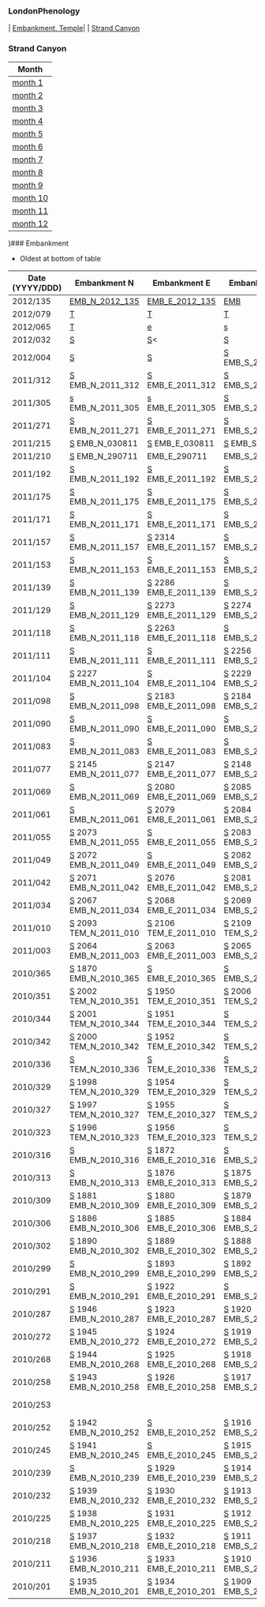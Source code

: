 ### LondonPhenology



| [Embankment, Temple](http://www.met.reading.ac.uk/micromet/scripts/plots/Phenology/Phenology/Phenology.html)|
| [Strand Canyon](https://suegrimmond.github.io/Phenology#strand-canyon)



### Strand Canyon

| Month |
| --|
| [month 1](https://suegrimmond.github.io/images/Phenology//Phenology_Monthly_01.png) |
| [month 2](https://suegrimmond.github.io/images/Phenology//Phenology_Monthly_02.png)|
| [month 3](https://suegrimmond.github.io/images/Phenology//Phenology_Monthly_03.png)|
| [month 4](https://suegrimmond.github.io/images/Phenology//Phenology_Monthly_04.png)|
| [month 5](https://suegrimmond.github.io/images/Phenology//Phenology_Monthly_05.png)|
| [month 6](https://suegrimmond.github.io/images/Phenology//Phenology_Monthly_06.png)|
| [month 7](https://suegrimmond.github.io/images/Phenology//Phenology_Monthly_07.png)|
| [month 8](https://suegrimmond.github.io/images/Phenology//Phenology_Monthly_08.png)|
| [month 9](https://suegrimmond.github.io/images/Phenology//Phenology_Monthly_09.png)|
| [month 10](https://suegrimmond.github.io/images/Phenology//Phenology_Monthly_10.png)|
| [month 11](https://suegrimmond.github.io/images/Phenology//Phenology_Monthly_11.png)|
| [month 12](https://suegrimmond.github.io/images/Phenology//Phenology_Monthly_12.png)|


)### Embankment

- Oldest at bottom of table

| Date (YYYY/DDD) |Embankment N | Embankment E | Embankment S| Embankment W | Temple N |Temple E | Temple S| Temple W |
| -- | --| -- |--| -- |-- | -- |--| -- |
2012/135 |[EMB_N_2012_135](https://suegrimmond.github.io/images/Phenology/EMB_N_2012_135.JPG) |[EMB_E_2012_135](https://suegrimmond.github.io/images/Phenology/EMB_E_2012_135.JPG) |[EMB](https://suegrimmond.github.io/images/Phenology/EMB_S_2012_135.JPG)|[E](https://suegrimmond.github.io/images/Phenology/EMB_W_2012_135.JPG) |[e](https://suegrimmond.github.io/images/Phenology/TEM_N_2012_135.JPG)|[T](https://suegrimmond.github.io/images/Phenology/TEM_E_2012_135.JPG) |[t](https://suegrimmond.github.io/images/Phenology/TEM_S_2012_135.JPG)|[t](https://suegrimmond.github.io/images/Phenology/TEM_W_2012_135.JPG)
2012/079 |[T](https://suegrimmond.github.io/images/Phenology/EMB_N_2012_079.JPG)|[T](https://suegrimmond.github.io/images/Phenology/EMB_E_2012_079.JPG) |[T](https://suegrimmond.github.io/images/Phenology/EMB_S_2012_079.JPG)|[T](https://suegrimmond.github.io/images/Phenology/EMB_W_2012_079.JPG) |[T](https://suegrimmond.github.io/images/Phenology/TEM_N_2012_079.JPG) |[T](https://suegrimmond.github.io/images/Phenology/TEM_E_2012_079.JPG)|[T](https://suegrimmond.github.io/images/Phenology/TEM_S_2012_079.JPG)|[T](https://suegrimmond.github.io/images/Phenology/TEM_W_2012_079.JPG)
2012/065 |[T](https://suegrimmond.github.io/images/Phenology/EMB_N_2012_065.JPG)|[e](https://suegrimmond.github.io/images/Phenology/EMB_E_2012_065.JPG)|[s](https://suegrimmond.github.io/images/Phenology/EMB_S_2012_065.JPG) |[s](https://suegrimmond.github.io/images/Phenology/EMB_W_2012_065.JPG) |[s](https://suegrimmond.github.io/images/Phenology/TEM_N_2012_065.JPG) |[s](https://suegrimmond.github.io/images/Phenology/TEM_E_2012_065.JPG)|[s](https://suegrimmond.github.io/images/Phenology/TEM_S_2012_065.JPG) |[S](https://suegrimmond.github.io/images/Phenology/TEM_W_2012_065.JPG)
2012/032 |[S](https://suegrimmond.github.io/images/Phenology/EMB_N_2012_032.JPG)|[S](https://suegrimmond.github.io/images/Phenology/EMB_E_2012_032.JPG)<|[S](https://suegrimmond.github.io/images/Phenology/EMB_S_2012_032.JPG)|[S](https://suegrimmond.github.io/images/Phenology/EMB_W_2012_032.JPG) |[S](https://suegrimmond.github.io/images/Phenology/TEM_N_2012_032.JPG) |[S](https://suegrimmond.github.io/images/Phenology/TEM_E_2012_032.JPG) |[S](https://suegrimmond.github.io/images/Phenology/TEM_S_2012_032.JPG) |[S](https://suegrimmond.github.io/images/Phenology/TEM_W_2012_032.JPG) |
|2012/004 |[S](https://suegrimmond.github.io/images/Phenology/EMB_N_2012_004.JPG)|[S](https://suegrimmond.github.io/images/Phenology/EMB_E_2012_004.JPG)|[S](https://suegrimmond.github.io/images/Phenology/EMB_S_2012_004.JPG) EMB_S_2012_004 |[S](https://suegrimmond.github.io/images/Phenology/EMB_W_2012_004.JPG) EMB_W_2012_004.JPG |[S](https://suegrimmond.github.io/images/Phenology/TEM_N_2012_004.JPG) TEM_N_2012_004 |[S](https://suegrimmond.github.io/images/Phenology/TEM_E_2012_004.JPG) TEM_E_2012_004 |[S](https://suegrimmond.github.io/images/Phenology/TEM_S_2012_004.JPG) TEM_S_2012_004 |[S](https://suegrimmond.github.io/images/Phenology/TEM_W_2012_004.JPG) TEM_W_2012_004 
|2011/312 |[S](https://suegrimmond.github.io/images/Phenology/EMB_N_2011_312.JPG) EMB_N_2011_312 |[S](https://suegrimmond.github.io/images/Phenology/EMB_E_2011_312.JPG) EMB_E_2011_312 |[S](https://suegrimmond.github.io/images/Phenology/EMB_S_2011_312.JPG) EMB_S_2011_312 |[S](https://suegrimmond.github.io/images/Phenology/EMB_W_2011_312.JPG) EMB_W_2011_312 |[S](https://suegrimmond.github.io/images/Phenology/TEM_N_2011_312.JPG) TEM_N_2011_312 |[S](https://suegrimmond.github.io/images/Phenology/TEM_E_2011_312.JPG) TEM_E_2011_312 |[S](https://suegrimmond.github.io/images/Phenology/TEM_S_2011_312.JPG) TEM_S_2011_312 |[S](https://suegrimmond.github.io/images/Phenology/TEM_W_2011_312.JPG) TEM_W_2011_312 
|2011/305 |[s](https://suegrimmond.github.io/images/Phenology/EMB_N_2011_305.JPG) EMB_N_2011_305 |[s](https://suegrimmond.github.io/images/Phenology/EMB_E_2011_305.JPG) EMB_E_2011_305 |[S](https://suegrimmond.github.io/images/Phenology/EMB_S_2011_305.JPG) EMB_S_2011_305 |[s](https://suegrimmond.github.io/images/Phenology/EMB_W_2011_305.JPG) EMB_W_2011_305 |[S](https://suegrimmond.github.io/images/Phenology/TEM_N_2011_305.JPG) TEM_N_2011_305 |[S](https://suegrimmond.github.io/images/Phenology/TEM_E_2011_305.JPG) TEM_E_2011_305 |[S](https://suegrimmond.github.io/images/Phenology/TEM_S_2011_305.JPG) TEM_S_2011_305 |[S](https://suegrimmond.github.io/images/Phenology/TEM_W_2011_305.JPG) TEM_W_2011_305 
|2011/271 |[S](https://suegrimmond.github.io/images/Phenology/EMB_N_2011_271.JPG) EMB_N_2011_271 |[S](https://suegrimmond.github.io/images/Phenology/EMB_E_2011_271.JPG) EMB_E_2011_271 |[S](https://suegrimmond.github.io/images/Phenology/EMB_S_2011_271.JPG) EMB_S_2011_271 |[S](https://suegrimmond.github.io/images/Phenology/EMB_W_2011_271.JPG) EMB_W_2011_271 |[S](https://suegrimmond.github.io/images/Phenology/TEM_N_2011_271.JPG) TEM_N_2011_271 |[S](https://suegrimmond.github.io/images/Phenology/TEM_E_2011_271.JPG) TEM_E_2011_271 |[S](https://suegrimmond.github.io/images/Phenology/TEM_S_2011_271.JPG) TEM_S_2011_271 |[S](https://suegrimmond.github.io/images/Phenology/TEM_W_2011_271.JPG) TEM_W_2011_271 
|2011/215 |[S](https://suegrimmond.github.io/images/Phenology/EMB_N_030811.JPG) EMB_N_030811 |[S](https://suegrimmond.github.io/images/Phenology/EMB_E_030811.JPG) EMB_E_030811 |[S](https://suegrimmond.github.io/images/Phenology/EMB_S_030811.JPG) EMB_S_030811 |[S](https://suegrimmond.github.io/images/Phenology/EMB_W_030811.JPG) EMB_W_030811 |[S](https://suegrimmond.github.io/images/Phenology/TEM_N_030811.JPG) TEM_N_030811 |[S](https://suegrimmond.github.io/images/Phenology/TEM_E_030811.JPG) TEM_E_030811 |[S](https://suegrimmond.github.io/images/Phenology/TEM_S_030811.JPG) TEM_S_030811 |[S](https://suegrimmond.github.io/images/Phenology/TEM_W_030811.JPG) TEM_W_030811 
|2011/210 |[S](https://suegrimmond.github.io/images/Phenology/EMB_N_2907111.JPG) EMB_N_290711 |[](https://suegrimmond.github.io/images/Phenology/EMB_E_290711.JPG) EMB_E_290711 |[](https://suegrimmond.github.io/images/Phenology/EMB_S_290711.JPG) EMB_S_290711 |[](https://suegrimmond.github.io/images/Phenology/Emb_W_290711.JPG) Emb_W_290711 |[](https://suegrimmond.github.io/images/Phenology/TEM_N_290711.JPG) TEM_N_290711 |[](https://suegrimmond.github.io/images/Phenology/TEM_E_290711.JPG) TEM_E_290711 |[](https://suegrimmond.github.io/images/Phenology/TEM_S_290711.JPG) TEM_S_290711 |[](https://suegrimmond.github.io/images/Phenology/TEM_W_290711.JPG) TEM_W_290711 
|2011/192 | [S](https://suegrimmond.github.io/images/Phenology/Phenology/EMB_N_2011_192.JPG) EMB_N_2011_192| [S](https://suegrimmond.github.io/images/Phenology/Phenology/EMB_E_2011_192.JPG) EMB_E_2011_192 | [S](https://suegrimmond.github.io/images/Phenology/Phenology/EMB_S_2011_192.JPG) EMB_S_2011_192 | [S](https://suegrimmond.github.io/images/Phenology/Phenology/EMB_W_2011_192..JPG) EMB_W_2011_192. | [S](https://suegrimmond.github.io/images/Phenology/Phenology/TEM_N_2011_1922.JPG) 2410 TEM_N_2011_192 | [S](https://suegrimmond.github.io/images/Phenology/Phenology/TEM_E_2011_1921.JPG) TEM_E_2011_192 | [S](https://suegrimmond.github.io/images/Phenology/Phenology/TEM_S_2011_1921.JPG) TEM_S_2011_192 | [S](https://suegrimmond.github.io/images/Phenology/Phenology/TEM_W_2011_1922.JPG) TEM_W_2011_192
|2011/175 | [S](https://suegrimmond.github.io/images/Phenology/Phenology/EMB_N_2011_175.JPG) EMB_N_2011_175 | [S](https://suegrimmond.github.io/images/Phenology/Phenology/EMB_E_2011_175.JPG) EMB_E_2011_175 | [S](https://suegrimmond.github.io/images/Phenology/Phenology/EMB_S_2011_175.JPG) EMB_S_2011_175 | [S](https://suegrimmond.github.io/images/Phenology/Phenology/EMB_W_2011_175.JPG) EMB_W_2011_175 | [S](https://suegrimmond.github.io/images/Phenology/Phenology/TEM_N_2011_175.JPG) TEM_N_2011_175 | [S](https://suegrimmond.github.io/images/Phenology/Phenology/TEM_E_2011_175.JPG) TEM_E_2011_175 | [S](https://suegrimmond.github.io/images/Phenology/Phenology/TEM_S_2011_175.JPG) TEM_S_2011_175 | [S](https://suegrimmond.github.io/images/Phenology/Phenology/TEM_W_2011_175.JPG) TEM_W_2011_175
|2011/171 | [S](https://suegrimmond.github.io/images/Phenology/Phenology/EMB_N_2011_171.JPG) EMB_N_2011_171 | [S](https://suegrimmond.github.io/images/Phenology/Phenology/EMB_E_2011_171.JPG) EMB_E_2011_171 | [S](https://suegrimmond.github.io/images/Phenology/Phenology/EMB_S_2011_171.JPG) EMB_S_2011_171 | [S](https://suegrimmond.github.io/images/Phenology/Phenology/EMB_W_2011_171.JPG) 2331 EMB_W_2011_171 | [S](https://suegrimmond.github.io/images/Phenology/Phenology/TEM_N_2011_171.JPG) TEM_N_2011_171 | [S](https://suegrimmond.github.io/images/Phenology/Phenology/TEM_E_2011_171.JPG) TEM_E_2011_171 | [S](https://suegrimmond.github.io/images/Phenology/Phenology/TEM_S_2011_171.JPG) TEM_S_2011_171 | [S](https://suegrimmond.github.io/images/Phenology/Phenology/TEM_W_2011_171.JPG) TEM_W_2011_171 
|2011/157 | [S](https://suegrimmond.github.io/images/Phenology/Phenology/EMB_N_2011_1571.JPG) EMB_N_2011_157 | [S](https://suegrimmond.github.io/images/Phenology/Phenology/EMB_E_2011_1571.JPG) 2314 EMB_E_2011_157 | [S](https://suegrimmond.github.io/images/Phenology/Phenology/EMB_S_2011_1571.JPG) EMB_S_2011_157 | [S](https://suegrimmond.github.io/images/Phenology/Phenology/EMB_W_2011_1571.JPG) 2316 EMB_W_2011_157 | [S](https://suegrimmond.github.io/images/Phenology/Phenology/TEM_N_2011_157.JPG) TEM_N_2011_157 | [S](https://suegrimmond.github.io/images/Phenology/Phenology/TEM_E_2011_157.JPG) TEM_E_2011_157 | [S](https://suegrimmond.github.io/images/Phenology/Phenology/TEM_S_2011_157.JPG) 2304 TEM_S_2011_157 | [S](https://suegrimmond.github.io/images/Phenology/Phenology/TEM_W_2011_157.JPG) TEM_W_2011_157 
|2011/153 | [S](https://suegrimmond.github.io/images/Phenology/Phenology/EMB_N_2011_153.JPG) EMB_N_2011_153 | [S](https://suegrimmond.github.io/images/Phenology/Phenology/EMB_E_2011_153.JPG) EMB_E_2011_153 | [S](https://suegrimmond.github.io/images/Phenology/Phenology/EMB_S_2011_153.JPG) EMB_S_2011_153 | [S](https://suegrimmond.github.io/images/Phenology/Phenology/EMB_W_2011_153.JPG) 297 EMB_W_2011_153 | [S](https://suegrimmond.github.io/images/Phenology/Phenology/TEM_N_2011_153.JPG) 2298 TEM_N_2011_153 | [S](https://suegrimmond.github.io/images/Phenology/Phenology/TEM_E_2011_153.JPG) TEM_E_2011_153 | [S](https://suegrimmond.github.io/images/Phenology/Phenology/TEM_S_2011_153.JPG) TEM_S_2011_153| [S](https://suegrimmond.github.io/images/Phenology/Phenology/TEM_W_2011_153.JPG) 201 TEM_W_2011_153 
|2011/139 | [S](https://suegrimmond.github.io/images/Phenology/Phenology/EMB_N_2011_139.JPG) EMB_N_2011_139| [S](https://suegrimmond.github.io/images/Phenology/Phenology/EMB_E_2011_139.JPG) 2286 EMB_E_2011_139 | [S](https://suegrimmond.github.io/images/Phenology/Phenology/EMB_S_2011_139.JPG) EMB_S_2011_139| [S](https://suegrimmond.github.io/images/Phenology/Phenology/EMB_W_2011_139.JPG) 2288 EMB_W_2011_139 | [S](https://suegrimmond.github.io/images/Phenology/Phenology/TEM_N_2011_139.JPG) TEM_N_2011_139 | [S](https://suegrimmond.github.io/images/Phenology/Phenology/TEM_E_2011_139.JPG) TEM_E_2011_139 | [S](https://suegrimmond.github.io/images/Phenology/Phenology/TEM_S_2011_139.JPG) 2291 TEM_S_2011_139 | [S](https://suegrimmond.github.io/images/Phenology/Phenology/TEM_W_2011_139.JPG) TEM_W_2011_139 
|2011/129 | [S](https://suegrimmond.github.io/images/Phenology/Phenology/EMB_N_2011_129.JPG) EMB_N_2011_129 | [S](https://suegrimmond.github.io/images/Phenology/Phenology/EMB_E_2011_129.JPG) 2273 EMB_E_2011_129 | [S](https://suegrimmond.github.io/images/Phenology/Phenology/EMB_S_2011_129.JPG) 2274 EMB_S_2011_129 | [S](https://suegrimmond.github.io/images/Phenology/Phenology/EMB_W_2011_129.JPG) 2275 EMB_W_2011_129 | [S](https://suegrimmond.github.io/images/Phenology/Phenology/TEM_N_2011_129.JPG) 2276 TEM_N_2011_129 | [S](https://suegrimmond.github.io/images/Phenology/Phenology/TEM_E_2011_129.JPG) 227 TEM_E_2011_129 | [S](https://suegrimmond.github.io/images/Phenology/Phenology/TEM_S_2011_129.JPG) TEM_S_2011_129 | [S](https://suegrimmond.github.io/images/Phenology/Phenology/TEM_W_2011_129.JPG) TEM_W_2011_129 
|2011/118 | [S](https://suegrimmond.github.io/images/Phenology/Phenology/EMB_N_2011_118.JPG) EMB_N_2011_118 | [S](https://suegrimmond.github.io/images/Phenology/Phenology/EMB_E_2011_118.JPG) 2263 EMB_E_2011_118 | [S](https://suegrimmond.github.io/images/Phenology/Phenology/EMB_S_2011_118.JPG) EMB_S_2011_118 | [S](https://suegrimmond.github.io/images/Phenology/Phenology/EMB_W_2011_118.JPG) EMB_W_2011_118 | [S](https://suegrimmond.github.io/images/Phenology/Phenology/TEM_N_2011_118.JPG) TEM_N_2011_118 | [S](https://suegrimmond.github.io/images/Phenology/Phenology/TEM_E_2011_118.JPG) 2268 TEM_E_2011_118 | [S](https://suegrimmond.github.io/images/Phenology/Phenology/TEM_S_2011_118.JPG) 2269 TEM_S_2011_118 | [S](https://suegrimmond.github.io/images/Phenology/Phenology/TEM_W_2011_118.JPG) TEM_W_2011_118 
|2011/111 | [S](https://suegrimmond.github.io/images/Phenology/Phenology/EMB_N_2011_111.JPG) EMB_N_2011_111 | [S](https://suegrimmond.github.io/images/Phenology/Phenology/EMB_E_2011_111.JPG) EMB_E_2011_111 | [S](https://suegrimmond.github.io/images/Phenology/Phenology/EMB_S_2011_111.JPG) 2256 EMB_S_2011_111 | [S](https://suegrimmond.github.io/images/Phenology/Phenology/EMB_W_2011_111.JPG) EMB_W_2011_111 | [S](https://suegrimmond.github.io/images/Phenology/Phenology/TEM_N_2011_111.JPG) 2258 TEM_N_2011_111 | [S](https://suegrimmond.github.io/images/Phenology/Phenology/TEM_E_2011_111.JPG) 2259 TEM_E_2011_111 | [S](https://suegrimmond.github.io/images/Phenology/Phenology/TEM_S_2011_111.JPG) TEM_S_2011_111 | [S](https://suegrimmond.github.io/images/Phenology/Phenology/TEM_W_2011_111.JPG) 2261 TEM_W_2011_111 
|2011/104 | [S](https://suegrimmond.github.io/images/Phenology/Phenology/EMB_N_2011_104.JPG) 2227 EMB_N_2011_104 | [S](https://suegrimmond.github.io/images/Phenology/Phenology/EMB_E_2011_104.JPG) EMB_E_2011_104 | [S](https://suegrimmond.github.io/images/Phenology/Phenology/EMB_S_2011_104.JPG) 2229 EMB_S_2011_104 | [S](https://suegrimmond.github.io/images/Phenology/Phenology/EMB_W_2011_104.JPG) EMB_W_2011_104 | [S](https://suegrimmond.github.io/images/Phenology/Phenology/TEM_N_2011_104.JPG) 2231 TEM_N_2011_104 | [S](https://suegrimmond.github.io/images/Phenology/Phenology/TEM_E_2011_104.JPG) TEM_E_2011_104 | [S](https://suegrimmond.github.io/images/Phenology/Phenology/TEM_S_2011_104.JPG) 2233 TEM_S_2011_104 | [S](https://suegrimmond.github.io/images/Phenology/Phenology/TEM_W_2011_104.JPG) TEM_W_2011_104 
|2011/098 | [S](https://suegrimmond.github.io/images/Phenology/Phenology/EMB_N_2011_098.JPG) EMB_N_2011_098 | [S](https://suegrimmond.github.io/images/Phenology/Phenology/EMB_E_2011_098.JPG) 2183 EMB_E_2011_098 | [S](https://suegrimmond.github.io/images/Phenology/Phenology/EMB_S_2011_098.JPG) 2184 EMB_S_2011_098 | [S](https://suegrimmond.github.io/images/Phenology/Phenology/EMB_W_2011_098.JPG) 2185 EMB_W_2011_098 | [S](https://suegrimmond.github.io/images/Phenology/Phenology/TEM_N_2011_098.JPG) 2186 TEM_N_2011_098
|2011/090 | [S](https://suegrimmond.github.io/images/Phenology/Phenology/EMB_N_2011_090.JPG) EMB_N_2011_090 | [S](https://suegrimmond.github.io/images/Phenology/Phenology/EMB_E_2011_090.JPG) EMB_E_2011_090 | [S](https://suegrimmond.github.io/images/Phenology/Phenology/EMB_S_2011_090.JPG) EMB_S_2011_090 | [S](https://suegrimmond.github.io/images/Phenology/Phenology/EMB_W_2011_090.JPG) 2180 EMB_W_2011_090 | [S](https://suegrimmond.github.io/images/Phenology/Phenology/TEM_N_2011_0981.JPG) tem-n-2011-
|2011/083 | [S](https://suegrimmond.github.io/images/Phenology/Phenology/EMB_N_2011_083.JPG) EMB_N_2011_083 | [S](https://suegrimmond.github.io/images/Phenology/Phenology/EMB_E_2011_083.JPG) EMB_E_2011_083 | [S](https://suegrimmond.github.io/images/Phenology/Phenology/EMB_S_2011_083.JPG)  EMB_S_2011_083 | [S](https://suegrimmond.github.io/images/Phenology/Phenology/EMB_W_2011_083.JPG)  EMB_W_2011_083 | [S](https://suegrimmond.github.io/images/Phenology/Phenology/TEM_N_2011_083.JPG) 2160 TEM_N_2011_083 | [S](https://suegrimmond.github.io/images/Phenology/Phenology/TEM_E_2011_083.JPG)  TEM_E_2011_083 | [S](https://suegrimmond.github.io/images/Phenology/Phenology/TEM_S_2011_083.JPG) 2162 TEM_S_2011_083 | [S](https://suegrimmond.github.io/images/Phenology/Phenology/TEM_W_2011_083.JPG) TEM_W_2011_083
|2011/077 | [S](https://suegrimmond.github.io/images/Phenology/Phenology/EMB_N_2011_0774.JPG) 2145 EMB_N_2011_077 | [S](https://suegrimmond.github.io/images/Phenology/Phenology/EMB_E_2011_0773.JPG) 2147 EMB_E_2011_077 | [S](https://suegrimmond.github.io/images/Phenology/Phenology/EMB_S_2011_0772.JPG) 2148 EMB_S_2011_077 | [S](https://suegrimmond.github.io/images/Phenology/Phenology/EMB_W_2011_0773.JPG) 2149 EMB_W_2011_077 | [S](https://suegrimmond.github.io/images/Phenology/Phenology/TEM_N_2011_077.JPG) 2150 TEM_N_2011_077 | [S](https://suegrimmond.github.io/images/Phenology/Phenology/TEM_E_2011_077.JPG) 2151 | [S](https://suegrimmond.github.io/images/Phenology/Phenology/TEM_S_2011_077.JPG) 2152 TEM_S_2011_077 | [S](https://suegrimmond.github.io/images/Phenology/Phenology/TEM_W_2011_077.JPG) TEM_W_2011_077
|2011/069 | [S](https://suegrimmond.github.io/images/Phenology/Phenology/EMB_N_2011_069.JPG) EMB_N_2011_069 | [S](https://suegrimmond.github.io/images/Phenology/Phenology/EMB_E_2011_069.JPG) 2080 EMB_E_2011_069 | [S](https://suegrimmond.github.io/images/Phenology/Phenology/EMB_S_2011_069.JPG) 2085 EMB_S_2011_069 | [S](https://suegrimmond.github.io/images/Phenology/Phenology/EMB_W_2011_069.JPG) 2090 EMB_W_2011_069 | [S](https://suegrimmond.github.io/images/Phenology/Phenology/TEM_N_2011_069.JPG) 2099 TEM_N_2011_069 | [S](https://suegrimmond.github.io/images/Phenology/Phenology/TEM_E_2011_069.JPG) 2100 TEM_E_2011_069 | [S](https://suegrimmond.github.io/images/Phenology/Phenology/TEM_S_2011_069.JPG) TEM_S_2011_069 | [S](https://suegrimmond.github.io/images/Phenology/Phenology/TEM_W_2011_069.JPG) TEM_W_2011_069
|2011/061 | [S](https://suegrimmond.github.io/images/Phenology/Phenology/EMB_N_2011_061.JPG) EMB_N_2011_061 | [S](https://suegrimmond.github.io/images/Phenology/Phenology/EMB_E_2011_061.JPG) 2079 EMB_E_2011_061 | [S](https://suegrimmond.github.io/images/Phenology/Phenology/EMB_S_2011_061.JPG) 2084 EMB_S_2011_061 | [S](https://suegrimmond.github.io/images/Phenology/Phenology/EMB_W_2011_061.JPG) 2089 EMB_W_2011_061 | [S](https://suegrimmond.github.io/images/Phenology/Phenology/TEM_N_2011_061.JPG) 2098 TEM_N_2011_061 | [S](https://suegrimmond.github.io/images/Phenology/Phenology/TEM_E_2011_061.JPG) 2101 TEM_E_2011_061 | [S](https://suegrimmond.github.io/images/Phenology/Phenology/TEM_S_2011_061.JPG) TEM_S_2011_061 | [S](https://suegrimmond.github.io/images/Phenology/Phenology/TEM_W_2011_061.JPG) TEM_W_2011_061
|2011/055 | [S](https://suegrimmond.github.io/images/Phenology/Phenology/EMB_N_2011_055.JPG) 2073 EMB_N_2011_055 | [S](https://suegrimmond.github.io/images/Phenology/Phenology/EMB_E_2011_055.JPG) EMB_E_2011_055 | [S](https://suegrimmond.github.io/images/Phenology/Phenology/EMB_S_2011_055.JPG) 2083 EMB_S_2011_055 | [S](https://suegrimmond.github.io/images/Phenology/Phenology/EMB_W_2011_055.JPG) EMB_W_2011_055 | [S](https://suegrimmond.github.io/images/Phenology/Phenology/TEM_N_2011_055.JPG) 2097 TEM_N_2011_055 | [S](https://suegrimmond.github.io/images/Phenology/Phenology/TEM_E_2011_055.JPG) TEM_E_2011_055 | [S](https://suegrimmond.github.io/images/Phenology/Phenology/TEM_S_2011_055.JPG) 2113 TEM_S_2011_055 | [S](https://suegrimmond.github.io/images/Phenology/Phenology/TEM_W_2011_055.JPG) TEM_W_2011_055
|2011/049 | [S](https://suegrimmond.github.io/images/Phenology/Phenology/EMB_N_2011_049.JPG) 2072 EMB_N_2011_049 | [S](https://suegrimmond.github.io/images/Phenology/Phenology/EMB_E_2011_049.JPG) EMB_E_2011_049 | [S](https://suegrimmond.github.io/images/Phenology/Phenology/EMB_S_2011_049.JPG) 2082 EMB_S_2011_049 | [S](https://suegrimmond.github.io/images/Phenology/Phenology/EMB_W_2011_049.JPG) 2087 EMB_W_2011_049 | [S](https://suegrimmond.github.io/images/Phenology/Phenology/TEM_N_2011_049.JPG) 2096 TEM_N_2011_049 | [S](https://suegrimmond.github.io/images/Phenology/Phenology/TEM_E_2011_049.JPG) 2103 TEM_E_2011_049 | [S](https://suegrimmond.github.io/images/Phenology/Phenology/TEM_S_2011_049.JPG) 2112 TEM_S_2011_049 | [S](https://suegrimmond.github.io/images/Phenology/Phenology/TEM_W_2011_049.JPG) TEM_W_2011_049
|2011/042 | [S](https://suegrimmond.github.io/images/Phenology/Phenology/EMB_N_2011_042.JPG) 2071 EMB_N_2011_042 | [S](https://suegrimmond.github.io/images/Phenology/Phenology/EMB_E_2011_042.JPG) 2076 EMB_E_2011_042 | [S](https://suegrimmond.github.io/images/Phenology/Phenology/EMB_S_2011_042.JPG) 2081 EMB_S_2011_042 | [S](https://suegrimmond.github.io/images/Phenology/Phenology/EMB_W_2011_042.JPG) 2086 EMB_W_2011_042 | [S](https://suegrimmond.github.io/images/Phenology/Phenology/TEM_N_2011_042.JPG) 2095 TEM_N_2011_042 | [S](https://suegrimmond.github.io/images/Phenology/Phenology/TEM_E_2011_042.JPG) TEM_E_2011_042 | [S](https://suegrimmond.github.io/images/Phenology/Phenology/TEM_S_2011_042.JPG) 2111 TEM_S_2011_042 | [S](https://suegrimmond.github.io/images/Phenology/Phenology/TEM_W_2011_0421.JPG) TEM_W_2011_042
|2011/034 | [S](https://suegrimmond.github.io/images/Phenology/Phenology/EMB_N_2011_034.JPG) 2067 EMB_N_2011_034 | [S](https://suegrimmond.github.io/images/Phenology/Phenology/EMB_E_2011_034.JPG) 2068 EMB_E_2011_034 | [S](https://suegrimmond.github.io/images/Phenology/Phenology/EMB_S_2011_034.JPG) 2069 EMB_S_2011_034 | [S](https://suegrimmond.github.io/images/Phenology/Phenology/EMB_W_2011_034.JPG) 2070 EMB_W_2011_034 | [S](https://suegrimmond.github.io/images/Phenology/Phenology/TEM_N_2011_034.JPG) 2094 TEM_N_2011_034 | [S](https://suegrimmond.github.io/images/Phenology/Phenology/TEM_E_2011_034.JPG) 2105 TEM_E_2011_034 | [S](https://suegrimmond.github.io/images/Phenology/Phenology/TEM_S_2011_034.JPG) 2110 TEM_S_2011_034 | [S](https://suegrimmond.github.io/images/Phenology/Phenology/TEM_W_2011_034.JPG) TEM_W_2011_034
|2011/010 | [S](https://suegrimmond.github.io/images/Phenology/Phenology/TEM_N_2011_010.JPG) 2093 TEM_N_2011_010 | [S](https://suegrimmond.github.io/images/Phenology/Phenology/TEM_E_2011_010.JPG) 2106 TEM_E_2011_010 | [S](https://suegrimmond.github.io/images/Phenology/Phenology/TEM_S_2011_010.JPG) 2109 TEM_S_2011_010 | [S](https://suegrimmond.github.io/images/Phenology/Phenology/TEM_W_2011_010.JPG) TEM_W_2011_010
|2011/003 | [S](https://suegrimmond.github.io/images/Phenology/Phenology/EMB_N_2011_003.JPG) 2064 EMB_N_2011_003 | [S](https://suegrimmond.github.io/images/Phenology/Phenology/EMB_E_2011_003.JPG) 2063 EMB_E_2011_003| [S](https://suegrimmond.github.io/images/Phenology/Phenology/EMB_S_2011_003.JPG) 2065 EMB_S_2011_003 | [S](https://suegrimmond.github.io/images/Phenology/Phenology/EMB_W_2011_003.JPG) 2066 EMB_W_2011_003 | [S](https://suegrimmond.github.io/images/Phenology/Phenology/TEM_N_2011_003.JPG) 2092 TEM_N_2011_003 | [S](https://suegrimmond.github.io/images/Phenology/Phenology/TEM_E_2011_003.JPG) 2107 TEM_E_2011_003 | [S](https://suegrimmond.github.io/images/Phenology/Phenology/TEM_S_2011_003.JPG) 2108 TEM_S_2011_003 | [S](https://suegrimmond.github.io/images/Phenology/Phenology/TEM_W_2011_003.JPG) TEM_W_2011_003 
2010/365 | [S](https://suegrimmond.github.io/images/Phenology/Phenology/EMB_N_2010_365.JPG) 1870 EMB_N_2010_365 | [S](https://suegrimmond.github.io/images/Phenology/Phenology/EMB_E_2010_365.JPG) EMB_E_2010_365 | [S](https://suegrimmond.github.io/images/Phenology/Phenology/EMB_S_2010_365.JPG) EMB_S_2010_365 | [S](https://suegrimmond.github.io/images/Phenology/Phenology/EMB_W_2010_365.JPG) 1859 EMB_W_2010_365 | [S](https://suegrimmond.github.io/images/Phenology/Phenology/TEM_N_2010_365.JPG) TEM_N_2010_365 | [S](https://suegrimmond.github.io/images/Phenology/Phenology/TEM_E_2010_365.JPG) 1949 TEM_E_2010_365 | [S](https://suegrimmond.github.io/images/Phenology/Phenology/TEM_S_2010_365.JPG) TEM_S_2010_365 | [S](https://suegrimmond.github.io/images/Phenology/Phenology/TEM_W_2010_365.JPG) TEM_W_2010_365
2010/351| [S](https://suegrimmond.github.io/images/Phenology/Phenology/TEM_N_2010_351.JPG) 2002 TEM_N_2010_351 | [S](https://suegrimmond.github.io/images/Phenology/Phenology/TEM_E_2010_351.JPG) 1950 TEM_E_2010_351 | [S](https://suegrimmond.github.io/images/Phenology/Phenology/TEM_S_2010_351.JPG) 2006 TEM_S_2010_351 | [S](https://suegrimmond.github.io/images/Phenology/Phenology/TEM_W_2010_351.JPG) TEM_W_2010_351 
2010/344 | [S](https://suegrimmond.github.io/images/Phenology/Phenology/TEM_N_2010_344.JPG) 2001 TEM_N_2010_344 | [S](https://suegrimmond.github.io/images/Phenology/Phenology/TEM_E_2010_344.JPG) 1951 TEM_E_2010_344 | [S](https://suegrimmond.github.io/images/Phenology/Phenology/TEM_S_2010_344.JPG) TEM_S_2010_344 | [S](https://suegrimmond.github.io/images/Phenology/Phenology/TEM_W_2010_344.JPG) TEM_W_2010_344
2010/342 | [S](https://suegrimmond.github.io/images/Phenology/Phenology/TEM_N_2010_342.JPG) 2000 TEM_N_2010_342 | [S](https://suegrimmond.github.io/images/Phenology/Phenology/TEM_E_2010_342.JPG) 1952 TEM_E_2010_342 | [S](https://suegrimmond.github.io/images/Phenology/Phenology/TEM_S_2010_3421.JPG) TEM_S_2010_342 | [S](https://suegrimmond.github.io/images/Phenology/Phenology/TEM_W_2010_342.JPG) TEM_W_2010_342
2010/336 | [S](https://suegrimmond.github.io/images/Phenology/Phenology/TEM_N_2010_336.JPG) TEM_N_2010_336 | [S](https://suegrimmond.github.io/images/Phenology/Phenology/TEM_E_2010_336.JPG) TEM_E_2010_336 | [S](https://suegrimmond.github.io/images/Phenology/Phenology/TEM_S_2010_336.JPG) TEM_S_2010_336 | [S](https://suegrimmond.github.io/images/Phenology/Phenology/TEM_W_2010_336.JPG) TEM_W_2010_336
2010/329 | [S](https://suegrimmond.github.io/images/Phenology/Phenology/TEM_N_2010_329.JPG) 1998 TEM_N_2010_329 | [S](https://suegrimmond.github.io/images/Phenology/Phenology/TEM_E_2010_329.JPG) 1954 TEM_E_2010_329 | [S](https://suegrimmond.github.io/images/Phenology/Phenology/TEM_S_2010_329.JPG) TEM_S_2010_329 | [S](https://suegrimmond.github.io/images/Phenology/Phenology/TEM_W_2010_329.JPG) TEM_W_2010_329
2010/327| [S](https://suegrimmond.github.io/images/Phenology/Phenology/TEM_N_2010_327.JPG) 1997 TEM_N_2010_327 | [S](https://suegrimmond.github.io/images/Phenology/Phenology/TEM_E_2010_327.JPG) 1955 TEM_E_2010_327 | [S](https://suegrimmond.github.io/images/Phenology/Phenology/TEM_S_2010_327.JPG) TEM_S_2010_327 | [S](https://suegrimmond.github.io/images/Phenology/Phenology/TEM_W_2010_327.JPG) TEM_W_2010_327
2010/323 | [S](https://suegrimmond.github.io/images/Phenology/Phenology/TEM_N_2010_323.JPG) 1996 TEM_N_2010_323 | [S](https://suegrimmond.github.io/images/Phenology/Phenology/TEM_E_2010_323.JPG) 1956 TEM_E_2010_323 | [S](https://suegrimmond.github.io/images/Phenology/Phenology/TEM_S_2010_323.JPG) TEM_S_2010_323 | [S](https://suegrimmond.github.io/images/Phenology/Phenology/TEM_W_2010_323.JPG) TEM_W_2010_323
2010/316 | [S](https://suegrimmond.github.io/images/Phenology/Phenology/EMB_N_2010_316.JPG) EMB_N_2010_316 | [S](https://suegrimmond.github.io/images/Phenology/Phenology/EMB_E_2010_316.JPG) 1872 EMB_E_2010_316 | [S](https://suegrimmond.github.io/images/Phenology/Phenology/EMB_S_2010_316.JPG) EMB_S_2010_316 | [S](https://suegrimmond.github.io/images/Phenology/Phenology/EMB_W_2010_316.JPG) 1860 EMB_W_2010_316 | [S](https://suegrimmond.github.io/images/Phenology/Phenology/TEM_N_2010_316.JPG) TEM_N_2010_316 | [S](https://suegrimmond.github.io/images/Phenology/Phenology/TEM_E_2010_316.JPG) TEM_E_2010_316 | [S](https://suegrimmond.github.io/images/Phenology/Phenology/TEM_S_2010_316.JPG) 2014 TEM_S_2010_316 | [S](https://suegrimmond.github.io/images/Phenology/Phenology/TEM_W_2010_316.JPG) TEM_W_2010_316
2010/313 | [S](https://suegrimmond.github.io/images/Phenology/Phenology/EMB_N_2010_313.JPG)  EMB_N_2010_313 | [S](https://suegrimmond.github.io/images/Phenology/Phenology/EMB_E_2010_313.JPG) 1876 EMB_E_2010_313 | [S](https://suegrimmond.github.io/images/Phenology/Phenology/EMB_S_2010_313.JPG) 1875 EMB_S_2010_313 | [S](https://suegrimmond.github.io/images/Phenology/Phenology/EMB_W_2010_313.JPG) 1874 EMB_W_2010_313 | [S](https://suegrimmond.github.io/images/Phenology/Phenology/TEM_N_2010_313.JPG) 1994 TEM_N_2010_313 | [S](https://suegrimmond.github.io/images/Phenology/Phenology/TEM_E_2010_313.JPG) 1958 TEM_E_2010_313 | [S](https://suegrimmond.github.io/images/Phenology/Phenology/TEM_S_2010_313.JPG) 2015 TEM_S_2010_313 | [S](https://suegrimmond.github.io/images/Phenology/Phenology/TEM_W_2010_313.JPG) TEM_W_2010_313
2010/309 | [S](https://suegrimmond.github.io/images/Phenology/Phenology/EMB_N_2010_309.JPG) 1881 EMB_N_2010_309 | [S](https://suegrimmond.github.io/images/Phenology/Phenology/EMB_E_2010_309.JPG) 1880 EMB_E_2010_309| [S](https://suegrimmond.github.io/images/Phenology/Phenology/EMB_S_2010_309.JPG) 1879 EMB_S_2010_309 | [S](https://suegrimmond.github.io/images/Phenology/Phenology/EMB_W_2010_3091.JPG) 1878 EMB_W_2010_309 | [S](https://suegrimmond.github.io/images/Phenology/Phenology/TEM_N_2010_309.JPG) 1993 TEM_N_2010_309 | [S](https://suegrimmond.github.io/images/Phenology/Phenology/TEM_E_2010_309.JPG) 1959 TEM_E_2010_309 | [S](https://suegrimmond.github.io/images/Phenology/Phenology/TEM_S_2010_309.JPG) 2016 TEM_S_2010_309 | [S](https://suegrimmond.github.io/images/Phenology/Phenology/TEM_W_2010_309.JPG) TEM_W_2010_309
2010/306 | [S](https://suegrimmond.github.io/images/Phenology/Phenology/EMB_N_2010_306.JPG) 1886 EMB_N_2010_306 | [S](https://suegrimmond.github.io/images/Phenology/Phenology/EMB_E_2010_306.JPG) 1885 EMB_E_2010_306 | [S](https://suegrimmond.github.io/images/Phenology/Phenology/EMB_S_2010_306.JPG) 1884 EMB_S_2010_306 | [S](https://suegrimmond.github.io/images/Phenology/Phenology/EMB_W_2010_306.JPG) 1883 EMB_W_2010_306 | [S](https://suegrimmond.github.io/images/Phenology/Phenology/TEM_N_2010_306.JPG) 1992 TEM_N_2010_306 | [S](https://suegrimmond.github.io/images/Phenology/Phenology/TEM_E_2010_306.JPG) 1960 TEM_E_2010_306 | [S](https://suegrimmond.github.io/images/Phenology/Phenology/TEM_S_2010_306.JPG) 2017 TEM_S_2010_306 | [S](https://suegrimmond.github.io/images/Phenology/Phenology/TEM_W_2010_306.JPG) TEM_W_2010_306
2010/302 | [S](https://suegrimmond.github.io/images/Phenology/Phenology/EMB_N_2010_302.JPG) 1890 EMB_N_2010_302 | [S](https://suegrimmond.github.io/images/Phenology/Phenology/EMB_E_2010_302.JPG) 1889 EMB_E_2010_302 | [S](https://suegrimmond.github.io/images/Phenology/Phenology/EMB_S_2010_302.JPG) 1888 EMB_S_2010_302 | [S](https://suegrimmond.github.io/images/Phenology/Phenology/EMB_W_2010_3021.JPG) 1887 EMB_W_2010_302| [S](https://suegrimmond.github.io/images/Phenology/Phenology/TEM_N_2010_302.JPG) 1991 TEM_N_2010_302 | [S](https://suegrimmond.github.io/images/Phenology/Phenology/TEM_E_2010_302.JPG) TEM_E_2010_302 | [S](https://suegrimmond.github.io/images/Phenology/Phenology/TEM_S_2010_302.JPG) TEM_S_2010_302 | [S](https://suegrimmond.github.io/images/Phenology/Phenology/TEM_W_2010_302.JPG) TEM_W_2010_302
2010/299 | [S](https://suegrimmond.github.io/images/Phenology/Phenology/EMB_N_2010_299.JPG) EMB_N_2010_299 | [S](https://suegrimmond.github.io/images/Phenology/Phenology/EMB_E_2010_299.JPG) 1893 EMB_E_2010_299 | [S](https://suegrimmond.github.io/images/Phenology/Phenology/EMB_S_2010_299.JPG) 1892 EMB_S_2010_299 | [S](https://suegrimmond.github.io/images/Phenology/Phenology/EMB_W_2010_299.JPG) 1891 EMB_W_2010_299 | [S](https://suegrimmond.github.io/images/Phenology/Phenology/TEM_N_2010_299.JPG) 1990 TEM_N_2010_299 | [S](https://suegrimmond.github.io/images/Phenology/Phenology/TEM_E_2010_299.JPG) TEM_E_2010_299 | [S](https://suegrimmond.github.io/images/Phenology/Phenology/TEM_S_2010_299.JPG) 2019 TEM_S_2010_299 | [S](https://suegrimmond.github.io/images/Phenology/Phenology/TEM_W_2010_299.JPG) TEM_W_2010_299
2010/291 | [S](https://suegrimmond.github.io/images/Phenology/Phenology/EMB_N_2010_291.JPG) EMB_N_2010_291| [S](https://suegrimmond.github.io/images/Phenology/Phenology/EMB_E_2010_291.JPG) 1922 EMB_E_2010_291 | [S](https://suegrimmond.github.io/images/Phenology/Phenology/EMB_S_2010_291.JPG) EMB_S_2010_291 | [S](https://suegrimmond.github.io/images/Phenology/Phenology/EMB_W_2010_2911.JPG) 1895 EMB_W_2010_291 | [S](https://suegrimmond.github.io/images/Phenology/Phenology/TEM_N_2010_291.JPG) 1989 TEM_N_2010_291 | [S](https://suegrimmond.github.io/images/Phenology/Phenology/TEM_E_2010_291.JPG) 1963 TEM_E_2010_291 | [S](https://suegrimmond.github.io/images/Phenology/Phenology/TEM_S_2010_291.JPG) 2020 TEM_S_2010_291 | [S](https://suegrimmond.github.io/images/Phenology/Phenology/TEM_W_2010_291.JPG) TEM_W_2010_391
2010/287 | [S](https://suegrimmond.github.io/images/Phenology/Phenology/EMB_N_2010_287.JPG) 1946 EMB_N_2010_287 | [S](https://suegrimmond.github.io/images/Phenology/Phenology/EMB_E_2010_287.JPG) 1923 EMB_E_2010_287 | [S](https://suegrimmond.github.io/images/Phenology/Phenology/EMB_S_2010_287.JPG) 1920 EMB_S_2010_287 | [S](https://suegrimmond.github.io/images/Phenology/Phenology/EMB_W_2010_2871.JPG) 1896 EMB_W_2010_287 | [S](https://suegrimmond.github.io/images/Phenology/Phenology/TEM_N_2010_287.JPG) 1988 TEM_N_2010_287 | [S](https://suegrimmond.github.io/images/Phenology/Phenology/TEM_E_2010_287.JPG) 1964 TEM_E_2010_287 | [S](https://suegrimmond.github.io/images/Phenology/Phenology/TEM_S_2010_287.JPG) 2021 TEM_S_2010_287 | [S](https://suegrimmond.github.io/images/Phenology/Phenology/TEM_W_2010_287.JPG) TEM_W_2010_287
2010/272 | [S](https://suegrimmond.github.io/images/Phenology/Phenology/EMB_N_2010_272.JPG) 1945 EMB_N_2010_272 | [S](https://suegrimmond.github.io/images/Phenology/Phenology/EMB_E_2010_272.JPG) 1924 EMB_E_2010_272 | [S](https://suegrimmond.github.io/images/Phenology/Phenology/EMB_S_2010_272.JPG) 1919 EMB_S_2010_272 | [S](https://suegrimmond.github.io/images/Phenology/Phenology/EMB_W_2010_2721.JPG) 1897 EMB_W_2010_272 | [S](https://suegrimmond.github.io/images/Phenology/Phenology/TEM_N_2010_272.JPG) 1987 TEM_N_2010_272 | [S](https://suegrimmond.github.io/images/Phenology/Phenology/TEM_E_2010_272.JPG) 1965 TEM_E_2010_272 | [S](https://suegrimmond.github.io/images/Phenology/Phenology/TEM_S_2010_272.JPG) 2022 TEM_S_2010_272 | [S](https://suegrimmond.github.io/images/Phenology/Phenology/TEM_W_2010_272.JPG) TEM_W_2010_272
2010/268 | [S](https://suegrimmond.github.io/images/Phenology/Phenology/EMB_N_2010_268.JPG) 1944 EMB_N_2010_268 | [S](https://suegrimmond.github.io/images/Phenology/Phenology/EMB_E_2010_268.JPG) 1925 EMB_E_2010_268 | [S](https://suegrimmond.github.io/images/Phenology/Phenology/EMB_S_2010_268.JPG) 1918 EMB_S_2010_268 | [S](https://suegrimmond.github.io/images/Phenology/Phenology/EMB_W_2010_268.JPG) 1898 EMB_W_2010_268 | [S](https://suegrimmond.github.io/images/Phenology/Phenology/TEM_N_2010_268.JPG) 1986 TEM_N_2010_268 | [S](https://suegrimmond.github.io/images/Phenology/Phenology/TEM_E_2010_268.JPG) 1966 TEM_E_2010_268 | [S](https://suegrimmond.github.io/images/Phenology/Phenology/TEM_S_2010_268.JPG) 2023 TEM_S_2010_268 | [S](https://suegrimmond.github.io/images/Phenology/Phenology/TEM_W_2010_268.JPG) TEM_W_2010_268
2010/258 | [S](https://suegrimmond.github.io/images/Phenology/Phenology/EMB_N_2010_258.JPG) 1943 EMB_N_2010_258 | [S](https://suegrimmond.github.io/images/Phenology/Phenology/EMB_E_2010_258.JPG) 1926 EMB_E_2010_258 | [S](https://suegrimmond.github.io/images/Phenology/Phenology/EMB_S_2010_258.JPG) 1917 EMB_S_2010_258 | [S](https://suegrimmond.github.io/images/Phenology/Phenology/EMB_W_2010_258.JPG) 1899 EMB_W_2010_258 | [S](https://suegrimmond.github.io/images/Phenology/Phenology/TEM_N_2010_258.JPG) 1985 TEM_N_2010_258 | [S](https://suegrimmond.github.io/images/Phenology/Phenology/TEM_E_2010_258.JPG) 1967 TEM_E_2010_258 | [S](https://suegrimmond.github.io/images/Phenology/Phenology/TEM_S_2010_258.JPG) 2024 TEM_S_2010_258 | [S](https://suegrimmond.github.io/images/Phenology/Phenology/TEM_W_2010_258.JPG) TEM_W_2010_258
2010/253| | | | | [S](https://suegrimmond.github.io/images/Phenology/Phenology/TEM_N_2010_253.JPG) 1984 TEM_N_2010_253 | [S](https://suegrimmond.github.io/images/Phenology/Phenology/TEM_E_2010_253.JPG)  TEM_E_2010_253 | [S](https://suegrimmond.github.io/images/Phenology/Phenology/TEM_S_2010_253.JPG) 2025 TEM_S_2010_253 | [S](https://suegrimmond.github.io/images/Phenology/Phenology/TEM_W_2010_253.JPG) TEM_W_2010_253
2010/252 | [S](https://suegrimmond.github.io/images/Phenology/Phenology/EMB_N_2010_252.JPG) 1942 EMB_N_2010_252 | [S](https://suegrimmond.github.io/images/Phenology/Phenology/EMB_E_2010_252.JPG)  EMB_E_2010_252 | [S](https://suegrimmond.github.io/images/Phenology/Phenology/EMB_S_2010_252.JPG) 1916 EMB_S_2010_252 | [S](https://suegrimmond.github.io/images/Phenology/Phenology/EMB_W_2010_252.JPG) EMB_W_2010_252
2010/245 | [S](https://suegrimmond.github.io/images/Phenology/Phenology/EMB_N_2010_245.JPG) 1941 EMB_N_2010_245 | [S](https://suegrimmond.github.io/images/Phenology/Phenology/EMB_E_2010_245.JPG)  EMB_E_2010_245 | [S](https://suegrimmond.github.io/images/Phenology/Phenology/EMB_S_2010_245.JPG) 1915 EMB_S_2010_245 | [S](https://suegrimmond.github.io/images/Phenology/Phenology/EMB_W_2010_245.JPG)  EMB_W_2010_245 | [S](https://suegrimmond.github.io/images/Phenology/Phenology/TEM_N_2010_245.JPG) 1983 TEM_N_2010_245 | [S](https://suegrimmond.github.io/images/Phenology/Phenology/TEM_E_2010_245.JPG)  TEM_E_2010_245 | [S](https://suegrimmond.github.io/images/Phenology/Phenology/TEM_S_2010_245.JPG) 2026 TEM_S_2010_245 | [S](https://suegrimmond.github.io/images/Phenology/Phenology/TEM_W_2010_245.JPG) TEM_W_2010_245
2010/239 | [S](https://suegrimmond.github.io/images/Phenology/Phenology/EMB_N_2010_239.JPG) EMB_N_2010_239 | [S](https://suegrimmond.github.io/images/Phenology/Phenology/EMB_E_2010_239.JPG) 1929 EMB_E_2010_239 | [S](https://suegrimmond.github.io/images/Phenology/Phenology/EMB_S_2010_239.JPG) 1914 EMB_S_2010_239 | [S](https://suegrimmond.github.io/images/Phenology/Phenology/EMB_W_2010_239.JPG) EMB_W_2010_239 | [S](https://suegrimmond.github.io/images/Phenology/Phenology/TEM_N_2010_239.JPG) 1982 TEM_N_2010_239 | [S](https://suegrimmond.github.io/images/Phenology/Phenology/TEM_E_2010_239.JPG) TEM_E_2010_239 | [S](https://suegrimmond.github.io/images/Phenology/Phenology/TEM_S_2010_239.JPG) 2027 TEM_S_2010_239 | [S](https://suegrimmond.github.io/images/Phenology/Phenology/TEM_W_2010_239.JPG) TEM_W_2010_239
2010/232 | [S](https://suegrimmond.github.io/images/Phenology/Phenology/EMB_N_2010_232.JPG) 1939 EMB_N_2010_232 | [S](https://suegrimmond.github.io/images/Phenology/Phenology/EMB_E_2010_232.JPG) 1930 EMB_E_2010_232 | [S](https://suegrimmond.github.io/images/Phenology/Phenology/EMB_S_2010_232.JPG) 1913 EMB_S_2010_232 | [S](https://suegrimmond.github.io/images/Phenology/Phenology/EMB_W_2010_232.JPG) 1903 EMB_W_2010_232 | [S](https://suegrimmond.github.io/images/Phenology/Phenology/TEM_N_2010_232.JPG) 1981 TEM_N_2010_232 | [S](https://suegrimmond.github.io/images/Phenology/Phenology/TEM_E_2010_232.JPG) 1971 TEM_E_2010_232 | [S](https://suegrimmond.github.io/images/Phenology/Phenology/TEM_S_2010_232.JPG) 2028 TEM_S_2010_232 | [S](https://suegrimmond.github.io/images/Phenology/Phenology/TEM_W_2010_232.JPG) TEM_W_2010_232
2010/225 | [S](https://suegrimmond.github.io/images/Phenology/Phenology/EMB_N_2010_225.JPG) 1938 EMB_N_2010_225 | [S](https://suegrimmond.github.io/images/Phenology/Phenology/EMB_E_2010_225.JPG) 1931 EMB_E_2010_225 | [S](https://suegrimmond.github.io/images/Phenology/Phenology/EMB_S_2010_225.JPG) 1912 EMB_S_2010_225 | [S](https://suegrimmond.github.io/images/Phenology/Phenology/EMB_W_2010_225.JPG) 1904 EMB_W_2010_225 | [S](https://suegrimmond.github.io/images/Phenology/Phenology/TEM_N_2010_225.JPG) 1980 TEM_N_2010_225 | [S](https://suegrimmond.github.io/images/Phenology/Phenology/TEM_E_2010_225.JPG) 1972 TEM_E_2010_225 | [S](https://suegrimmond.github.io/images/Phenology/Phenology/TEM_S_2010_225.JPG) 2029 TEM_S_2010_225 | [S](https://suegrimmond.github.io/images/Phenology/Phenology/TEM_W_2010_225.JPG) TEM_W_2010_255
2010/218 | [S](https://suegrimmond.github.io/images/Phenology/Phenology/EMB_N_2010_218.JPG) 1937 EMB_N_2010_218 | [S](https://suegrimmond.github.io/images/Phenology/Phenology/EMB_E_2010_218.JPG) 1932 EMB_E_2010_218 | [S](https://suegrimmond.github.io/images/Phenology/Phenology/EMB_S_2010_218.JPG) 1911 EMB_S_2010_218 | [S](https://suegrimmond.github.io/images/Phenology/Phenology/EMB_W_2010_218.JPG) 1905 EMB_W_2010_218 | [S](https://suegrimmond.github.io/images/Phenology/Phenology/TEM_N_2010_218.JPG) 1979 TEM_N_2010_218 | [S](https://suegrimmond.github.io/images/Phenology/Phenology/TEM_E_2010_218.JPG) 1973 TEM_E_2010_218 | [S](https://suegrimmond.github.io/images/Phenology/Phenology/TEM_S_2010_218.JPG) 2030 TEM_S_2010_218 | [S](https://suegrimmond.github.io/images/Phenology/Phenology/TEM_W_2010_218.JPG) TEM_W_2010_218
2010/211 | [S](https://suegrimmond.github.io/images/Phenology/Phenology/EMB_N_2010_211.JPG) 1936 EMB_N_2010_211 | [S](https://suegrimmond.github.io/images/Phenology/Phenology/EMB_E_2010_211.JPG) 1933 EMB_E_2010_211 | [S](https://suegrimmond.github.io/images/Phenology/Phenology/EMB_S_2010_211.JPG) 1910 EMB_S_2010_211 | [S](https://suegrimmond.github.io/images/Phenology/Phenology/EMB_W_2010_211.JPG) 1906 EMB_W_2010_211 | [S](https://suegrimmond.github.io/images/Phenology/Phenology/TEM_N_2010_211.JPG) 1978 TEM_N_2010_211 | [S](https://suegrimmond.github.io/images/Phenology/Phenology/TEM_E_2010_211.JPG) 1974 TEM_E_2010_211 | [S](https://suegrimmond.github.io/images/Phenology/Phenology/TEM_S_2010_211.JPG) 2031 TEM_S_2010_211 | [S](https://suegrimmond.github.io/images/Phenology/Phenology/TEM_W_2010_211.JPG) TEM_W_2010_211
2010/201 | [S](https://suegrimmond.github.io/images/Phenology/Phenology/EMB_N_2010_2011.JPG) 1935 EMB_N_2010_201 | [S](https://suegrimmond.github.io/images/Phenology/Phenology/EMB_E_2010_201.JPG) 1934 EMB_E_2010_201 | [S](https://suegrimmond.github.io/images/Phenology/Phenology/EMB_S_2010_201.JPG) 1909 EMB_S_2010_201 | [S](https://suegrimmond.github.io/images/Phenology/Phenology/EMB_W_2010_201.JPG) 1907 EMB_W_2010_201 | [S](https://suegrimmond.github.io/images/Phenology/Phenology/TEM_N_2010_201.JPG) 1977 TEM_N_2010_201 | [S](https://suegrimmond.github.io/images/Phenology/Phenology/TEM_E_2010_201.JPG) 1975 TEM_E_2010_201 | [S](https://suegrimmond.github.io/images/Phenology/Phenology/TEM_S_2010_201.JPG) 2032 TEM_S_2010_201 | [S](https://suegrimmond.github.io/images/Phenology/Phenology/TEM_W_2010_201.JPG) TEM_W_2010_201
